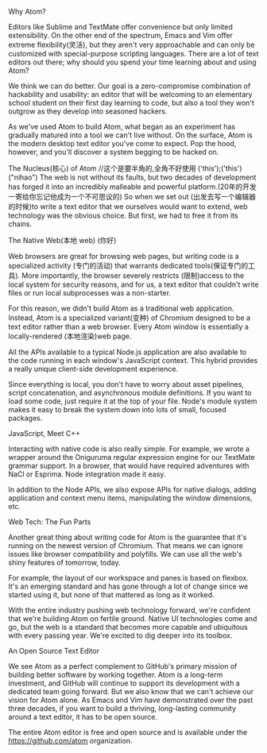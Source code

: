 Why Atom?

Editors like Sublime and TextMate offer convenience but only limited extensibility. On the other end of the spectrum, Emacs and Vim offer extreme flexibility(灵活), but they aren't very approachable and can only be customized with special-purpose scripting languages.
There are a lot of text editors out there; why should you spend your time learning about and using Atom?


We think we can do better. Our goal is a zero-compromise combination of hackability and usability: an editor that will be welcoming to an elementary school student on their first day learning to code, but also a tool they won't outgrow as they develop into seasoned hackers.

As we've used Atom to build Atom, what began as an experiment has gradually matured into a tool we can't live without. On the surface, Atom is the modern desktop text editor you've come to expect. Pop the hood, however, and you'll discover a system begging to be hacked on.

The Nucleus(核心) of Atom
//这个是要半角的,全角不好使用
('this');('this')
("nihao")
The web is not without its faults, but two decades of development has forged it into an incredibly malleable and powerful platform.(20年的开发一寄给你忘记他成为一个不可思议的) So when we set out (出发去写一个编辑器的时候)to write a text editor that we ourselves would want to extend, web technology was the obvious choice. But first, we had to free it from its chains.

The Native Web(本地 web)
(你好)

Web browsers are great for browsing web pages, but writing code is a specialized activity (专门的活动) that warrants dedicated tools(保证专门的工具). More importantly, the browser severely restricts (限制)access to the local system for security reasons, and for us, a text editor that couldn't write files or run local subprocesses was a non-starter.

For this reason, we didn't build Atom as a traditional web application. Instead, Atom is a specialized variant(变种) of Chromium designed to be a text editor rather than a web browser. Every Atom window is essentially a locally-rendered (本地渲染)web page.

All the APIs available to a typical Node.js application are also available to the code running in each window's JavaScript context. This hybrid provides a really unique client-side development experience.

Since everything is local, you don't have to worry about asset pipelines, script concatenation, and asynchronous module definitions. If you want to load some code, just require it at the top of your file. Node's module system makes it easy to break the system down into lots of small, focused packages.

JavaScript, Meet C++

Interacting with native code is also really simple. For example, we wrote a wrapper around the Oniguruma regular expression engine for our TextMate grammar support. In a browser, that would have required adventures with NaCl or Esprima. Node integration made it easy.

In addition to the Node APIs, we also expose APIs for native dialogs, adding application and context menu items, manipulating the window dimensions, etc.

Web Tech: The Fun Parts

Another great thing about writing code for Atom is the guarantee that it's running on the newest version of Chromium. That means we can ignore issues like browser compatibility and polyfills. We can use all the web's shiny features of tomorrow, today.

For example, the layout of our workspace and panes is based on flexbox. It's an emerging standard and has gone through a lot of change since we started using it, but none of that mattered as long as it worked.

With the entire industry pushing web technology forward, we're confident that we're building Atom on fertile ground. Native UI technologies come and go, but the web is a standard that becomes more capable and ubiquitous with every passing year. We're excited to dig deeper into its toolbox.

An Open Source Text Editor

We see Atom as a perfect complement to GitHub's primary mission of building better software by working together. Atom is a long-term investment, and GitHub will continue to support its development with a dedicated team going forward. But we also know that we can't achieve our vision for Atom alone. As Emacs and Vim have demonstrated over the past three decades, if you want to build a thriving, long-lasting community around a text editor, it has to be open source.

The entire Atom editor is free and open source and is available under the https://github.com/atom organization.
